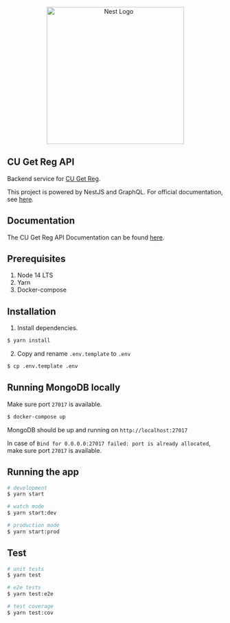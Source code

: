 <p align="center">
  <a href="http://nestjs.com/" target="blank"><img src="https://nestjs.com/img/logo_text.svg" width="320" alt="Nest Logo" /></a>
</p>

## CU Get Reg API

Backend service for [CU Get Reg](https://cugetreg.com).

This project is powered by NestJS and GraphQL. For official documentation, see [here](https://docs.nestjs.com/).

## Documentation

The CU Get Reg API Documentation can be found [here](./DOCUMENTATION.md).

## Prerequisites

1. Node 14 LTS
2. Yarn
3. Docker-compose

## Installation

1. Install dependencies.

```bash
$ yarn install
```

2. Copy and rename `.env.template` to `.env`

```bash
$ cp .env.template .env
```

## Running MongoDB locally

Make sure port `27017` is available.

```bash
$ docker-compose up
```

MongoDB should be up and running on `http://localhost:27017`

In case of `Bind for 0.0.0.0:27017 failed: port is already allocated`, make sure port `27017` is available.

## Running the app

```bash
# development
$ yarn start

# watch mode
$ yarn start:dev

# production mode
$ yarn start:prod
```

## Test

```bash
# unit tests
$ yarn test

# e2e tests
$ yarn test:e2e

# test coverage
$ yarn test:cov
```
